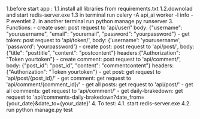 1.before start app :
    1.1.install all libraries from requirements.txt
    1.2.downolad and start redis-server.exe
    1.3 in terminal run celery -A api_ai worker -l info -P eventlet
2. in another terminal run python manage.py runserver
3. Functions:
    - create user: post request to 'api/user/' body: {"username": "yourusername", "email": "youremail", "password": "yourpassword"}
    - get token: post request to 'api/token/', body: {'username': 'yourusername', 'password': 'yourpassword'}
    - create post: post request to 'api/post/', body: {"title": "posttitle", "content": "postcontent"} headers:{"Authorization": "Token yourtoken"}
    - create comment: post request to 'api/comment/', body: {"post_id": "post_id", "content": "commentcontent"} headers: {"Authorization": "Token yourtoken"}
    - get post: get request to 'api/post/{post_id}/'
    - get comment: get request to 'api/comment/{comment_id}/'
    - get all posts: get request to 'api/post/'
    - get all comments: get request to 'api/comment/'
    - get daily-brakedown: get request to 'api/comments-daily-brakedown?date_from={your_date}&date_to={your_date}'
4. To test:
    4.1. start redis-server.exe
    4.2. run python manage.py test
